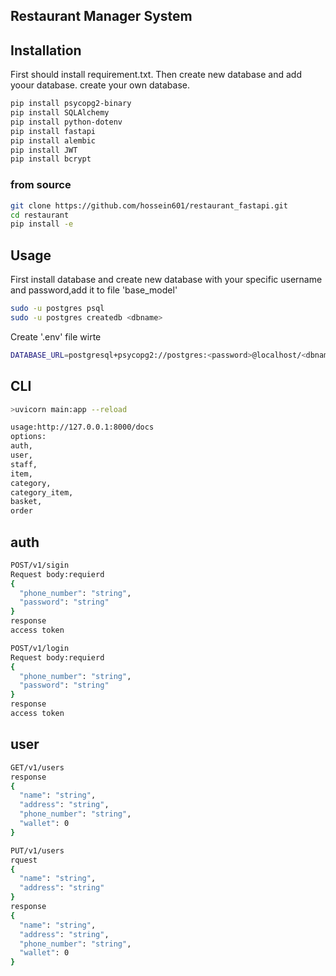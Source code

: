 
## **Restaurant Manager System**



## **Installation**

First should install requirement.txt. Then create new database and add yoour database. create your own database.


```bash
pip install psycopg2-binary
pip install SQLAlchemy
pip install python-dotenv
pip install fastapi
pip install alembic
pip install JWT
pip install bcrypt
```
### from source
```bash
git clone https://github.com/hossein601/restaurant_fastapi.git
cd restaurant
pip install -e
```
## Usage
First install database and create new database with your specific username and password,add it to file 'base_model'
```bash
sudo -u postgres psql
sudo -u postgres createdb <dbname>
```
Create '.env' file wirte 
```bash
DATABASE_URL=postgresql+psycopg2://postgres:<password>@localhost/<dbname>
```
## CLI
```bash
>uvicorn main:app --reload

usage:http://127.0.0.1:8000/docs
options:
auth,
user,
staff,
item,
category,
category_item,
basket,
order

```
## auth
```bash
POST/v1/sigin
Request body:requierd
{
  "phone_number": "string",
  "password": "string"
}
response
access token

```
```bash
POST/v1/login
Request body:requierd
{
  "phone_number": "string",
  "password": "string"
}
response
access token
```
## user
```bash
GET/v1/users
response
{
  "name": "string",
  "address": "string",
  "phone_number": "string",
  "wallet": 0
}
```
```bash
PUT/v1/users
rquest
{
  "name": "string",
  "address": "string"
}
response
{
  "name": "string",
  "address": "string",
  "phone_number": "string",
  "wallet": 0
}
```


